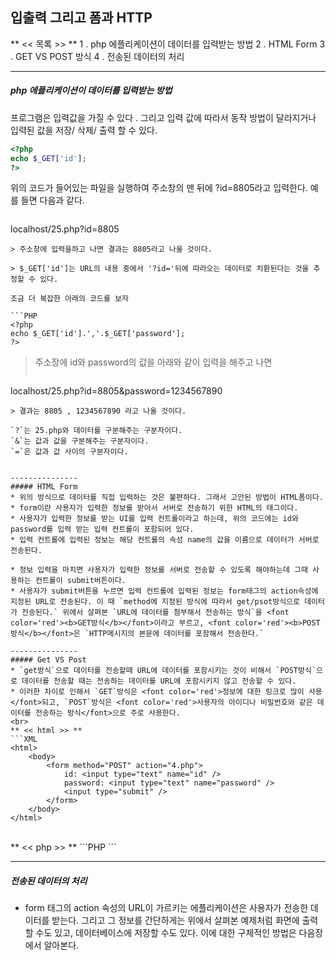 ## 입출력 그리고 폼과 HTTP
** << 목록 >> **
 1 . php 에플리케이션이 데이터를 입력받는 방법
 2 . HTML Form
 3 . GET VS POST 방식
 4 . 전송된 데이터의 처리

---------------

##### php 에플리케이션이 데이터를 입력받는 방법

프로그램은 입력값을 가질 수 있다 . 그리고 입력 값에 따라서 동작 방법이 달라지거나 입력된 값을 저장/ 삭제/ 출력 할 수 있다.

```PHP
<?php
echo $_GET['id'];
?>
```

위의 코드가 들어있는 파일을 실행하여 주소창의 맨 뒤에 ?id=8805라고 입력한다. 
예를 들면 다음과 같다. 

> ```
localhost/25.php?id=8805
```
> 주소창에 입력을하고 나면 결과는 8805라고 나올 것이다.

> $_GET['id']는 URL의 내용 중에서 '?id='뒤에 따라오는 데이터로 치환된다는 것을 추정할 수 있다.

조금 더 복잡한 아래의 코드를 보자

```PHP
<?php
echo $_GET['id'].','.$_GET['password'];
?>
```
> 주소장에 id와 password의 값을 아래와 같이 입력을 해주고 나면
> ```
localhost/25.php?id=8805&password=1234567890
```
> 결과는 8805 , 1234567890 라고 나올 것이다.

`?`는 25.php와 데이터를 구분해주는 구분자이다.
`&`는 값과 값을 구분해주는 구분자이다.
`=`은 값과 값 사이의 구분자이다.


---------------
##### HTML Form
* 위의 방식으로 데이터를 직접 입력하는 것은 불편하다. 그래서 고안된 방법이 HTML폼이다.
* form이란 사용자가 입력한 정보를 받아서 서버로 전송하기 위한 HTML의 태그이다.
* 사용자가 입력한 정보를 받는 UI를 입력 컨트롤이라고 하는데, 위의 코드에는 id와 password를 입력 받는 입력 컨트롤이 포함되어 있다.
* 입력 컨트롤에 입력된 정보는 해당 컨트롤의 속성 name의 값을 이름으로 데이터가 서버로 전송된다.

* 정보 입력을 마치면 사용자가 입력한 정보를 서버로 전송할 수 있도록 해야하는데 그때 사용하는 컨트롤이 submit버튼이다.
* 사용자가 submit버튼을 누르면 입력 컨트롤에 입력된 정보는 form태그의 action속성에 지정된 URL로 전송된다. 이 때 `method에 지정된 방식에 따라서 get/psot방식으로 데이터가 전송된다.` 위에서 살펴본 `URL에 데이터를 첨부해서 전송하는 방식`을 <font color='red'><b>GET방식</b></font>이라고 부르고, <font color='red'><b>POST방식</b></font>은 `HTTP메시지의 본문에 데이터를 포함해서 전송한다.`

---------------
##### Get VS Post
* `get방식`으로 데이터를 전송할때 URL에 데이터를 포함시키는 것이 비해서 `POST방식`으로 데이터를 전송할 때는 전송하는 데이터를 URL에 포함시키지 않고 전송할 수 있다. 
* 이러한 차이로 인해서 `GET`방식은 <font color='red'>정보에 대한 링크로 많이 사용</font>되고, `POST`방식은 <font color='red'>사용자의 아이디나 비밀번호와 같은 데이터를 전송하는 방식</font>으로 주로 사용한다.
<br>
** << html >> **
```XML
<html>
	<body>
    	<form method="POST" action="4.php">
        	id: <input type="text" name="id" />
            password: <input type="text" name="password" />
            <input type="submit" />
        </form>
    </body>
</html>
```
<br>
** << php >> **
```PHP
<?php
	echo $_POST['id'].','.$_POST['password'];
?>
```

---------------
##### 전송된 데이터의 처리
* form 태그의 action 속성의 URL이 가르키는 에플리케이션은 사용자가 전송한 데이터를 받는다.
그리고 그 정보를 간단하게는 위에서 살펴본 예제처럼 화면에 출력 할 수도 있고, 데이터베이스에 저장할 수도 있다.
이에 대한 구체적인 방법은 다음장에서 알아본다.
